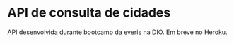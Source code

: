 # API de consulta de cidades

API desenvolvida durante bootcamp da everis na DIO.
Em breve no Heroku.
